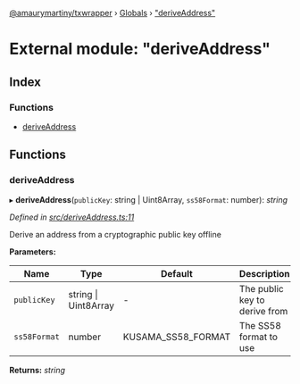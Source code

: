 [@amaurymartiny/txwrapper](../README.md) › [Globals](../globals.md) › ["deriveAddress"](_deriveaddress_.md)

# External module: "deriveAddress"

## Index

### Functions

* [deriveAddress](_deriveaddress_.md#deriveaddress)

## Functions

###  deriveAddress

▸ **deriveAddress**(`publicKey`: string | Uint8Array, `ss58Format`: number): *string*

*Defined in [src/deriveAddress.ts:11](https://github.com/paritytech/txwrapper/blob/b01afa4/src/deriveAddress.ts#L11)*

Derive an address from a cryptographic public key offline

**Parameters:**

Name | Type | Default | Description |
------ | ------ | ------ | ------ |
`publicKey` | string &#124; Uint8Array | - | The public key to derive from |
`ss58Format` | number |  KUSAMA_SS58_FORMAT | The SS58 format to use  |

**Returns:** *string*
